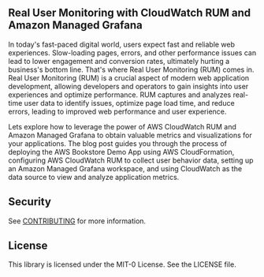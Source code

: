 ## Real User Monitoring with CloudWatch RUM and Amazon Managed Grafana

In today's fast-paced digital world, users expect fast and reliable web experiences. Slow-loading pages, errors, and other performance issues can lead to lower engagement and conversion rates, ultimately hurting a business's bottom line. That's where Real User Monitoring (RUM) comes in. Real User Monitoring (RUM) is a crucial aspect of modern web application development, allowing developers and operators to gain insights into user experiences and optimize performance. RUM captures and analyzes real-time user data to identify issues, optimize page load time, and reduce errors, leading to improved web performance and user experience. 

Lets explore how to leverage the power of AWS CloudWatch RUM and Amazon Managed Grafana to obtain valuable metrics and visualizations for your applications. The blog post guides you through the process of deploying the AWS Bookstore Demo App using AWS CloudFormation, configuring AWS CloudWatch RUM to collect user behavior data, setting up an Amazon Managed Grafana workspace, and using CloudWatch as the data source to view and analyze application metrics.

## Security

See [CONTRIBUTING](CONTRIBUTING.md#security-issue-notifications) for more information.

## License

This library is licensed under the MIT-0 License. See the LICENSE file.

